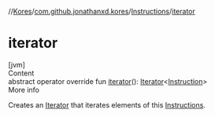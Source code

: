 //[Kores](../../index.md)/[com.github.jonathanxd.kores](../index.md)/[Instructions](index.md)/[iterator](iterator.md)



# iterator  
[jvm]  
Content  
abstract operator override fun [iterator](iterator.md)(): [Iterator](https://kotlinlang.org/api/latest/jvm/stdlib/kotlin.collections/-iterator/index.html)<[Instruction](../-instruction/index.md)>  
More info  


Creates an [Iterator](https://kotlinlang.org/api/latest/jvm/stdlib/kotlin.collections/-iterator/index.html) that iterates elements of this [Instructions](index.md).

  




